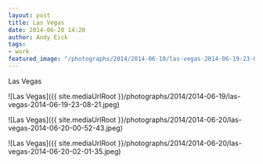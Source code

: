 ```yaml
---
layout: post
title: Las Vegas
date: 2014-06-20 14:20
author: Andy Eick
tags: 
- work
featured_image: "/photographs/2014/2014-06-19/las-vegas-2014-06-19-23-08-21.jpeg"
---
```

Las Vegas

![Las Vegas]({{ site.mediaUrlRoot }}/photographs/2014/2014-06-19/las-vegas-2014-06-19-23-08-21.jpeg)

![Las Vegas]({{ site.mediaUrlRoot }}/photographs/2014/2014-06-20/las-vegas-2014-06-20-00-52-43.jpeg)

![Las Vegas]({{ site.mediaUrlRoot }}/photographs/2014/2014-06-20/las-vegas-2014-06-20-02-01-35.jpeg)
